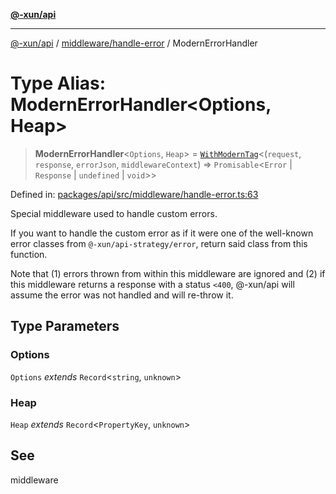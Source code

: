 [**@-xun/api**](../../../README.md)

***

[@-xun/api](../../../README.md) / [middleware/handle-error](../README.md) / ModernErrorHandler

# Type Alias: ModernErrorHandler\<Options, Heap\>

> **ModernErrorHandler**\<`Options`, `Heap`\> = [`WithModernTag`](../../../types/type-aliases/WithModernTag.md)\<(`request`, `response`, `errorJson`, `middlewareContext`) => `Promisable`\<`Error` \| `Response` \| `undefined` \| `void`\>\>

Defined in: [packages/api/src/middleware/handle-error.ts:63](https://github.com/Xunnamius/api-utils/blob/57bcbde0493ed3285651262eed2a32e963f10249/packages/api/src/middleware/handle-error.ts#L63)

Special middleware used to handle custom errors.

If you want to handle the custom error as if it were one of the well-known
error classes from `@-xun/api-strategy/error`, return said class from this
function.

Note that (1) errors thrown from within this middleware are ignored and (2)
if this middleware returns a response with a status `<400`, @-xun/api will
assume the error was not handled and will re-throw it.

## Type Parameters

### Options

`Options` *extends* `Record`\<`string`, `unknown`\>

### Heap

`Heap` *extends* `Record`\<`PropertyKey`, `unknown`\>

## See

middleware
